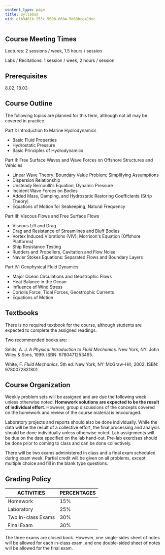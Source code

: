 ```yaml
---
content_type: page
title: Syllabus
uid: e1b3461b-253c-5698-0604-5d88bce419dc
---
```


Course Meeting Times
--------------------

Lectures: 2 sessions / week, 1.5 hours / session

Labs / Recitations: 1 session / week, 2 hours / session

Prerequisites
-------------

8.02, 18.03

Course Outline
--------------

The following topics are planned for this term, although not all may be covered in practice.

Part I: Introduction to Marine Hydrodynamics

*   Basic Fluid Properties
*   Hydrostatic Pressure
*   Basic Principles of Hydrodynamics

Part II: Free Surface Waves and Wave Forces on Offshore Structures and Vehicles

*   Linear Wave Theory: Boundary Value Problem; Simplifying Assumptions
*   Dispersion Relationship
*   Unsteady Bernoulli's Equation, Dynamic Pressure
*   Incident Wave Forces on Bodies
*   Added Mass, Damping, and Hydrostatic Restoring Coefficients (Strip Theory)
*   Equations of Motion for Seakeeping; Natural Frequency

Part III: Viscous Flows and Free Surface Flows

*   Viscous Lift and Drag
*   Drag and Resistance of Streamlines and Bluff Bodies
*   Vortex Induced Vibrations (VIV); Morrison's Equation (Offshore Platforms)
*   Ship Resistance Testing
*   Rudders and Propellers, Cavitation and Flow Noise
*   Navier Stokes Equations: Separated Flows and Boundary Layers

Part IV: Geophysical Fluid Dynamics

*   Major Ocean Circulations and Geostrophic Flows
*   Heat Balance in the Ocean
*   Influence of Wind Stress
*   Coriolis Force, Tidal Forces, Geostrophic Currents
*   Equations of Motion

Textbooks
---------

There is no required textbook for the course, although students are expected to complete the assigned readings.

Two recommended books are:

Smits, A. J. _A Physical Introduction to Fluid Mechanics_. New York, NY: John Wiley & Sons, 1999. ISBN: 9780471253495.

White, F. _Fluid Mechanics_. 5th ed. New York, NY: McGraw-Hill, 2002. ISBN: 9780072831801.

Course Organization
-------------------

Weekly problem sets will be assigned and are due the following week unless otherwise noted. **Homework solutions are expected to be the result of individual effort**. However, group discussions of the concepts covered on the homework and review of the course material is encouraged.

Laboratory projects and reports should also be done individually. While the data will be the result of a collective effort, the final processing and analysis should be done individually unless otherwise noted. Lab assignments will be due on the date specified on the lab hand-out. Pre-lab exercises should be done prior to coming to class and can be done collectively.

There will be two exams administered in class and a final exam scheduled during exam week. Partial credit will be given on all problems, except multiple choice and fill in the blank type questions.

Grading Policy
--------------

| ACTIVITIES | PERCENTAGES |
| --- | --- |
| Homework | 15% |
| Laboratory | 25% |
| Two In-class Exams | 30% |
| Final Exam | 30% 

  

The three exams are closed book. However, one single-sides sheet of notes will be allowed for each in-class exam, and one double-sided sheet of notes will be allowed for the final exam.